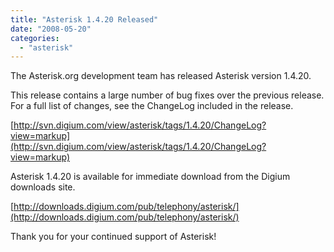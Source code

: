 ```yaml
---
title: "Asterisk 1.4.20 Released"
date: "2008-05-20"
categories: 
  - "asterisk"
---
```


The Asterisk.org development team has released Asterisk version 1.4.20.

This release contains a large number of bug fixes over the previous release. For a full list of changes, see the ChangeLog included in the release.

[http://svn.digium.com/view/asterisk/tags/1.4.20/ChangeLog?view=markup](http://svn.digium.com/view/asterisk/tags/1.4.20/ChangeLog?view=markup)

Asterisk 1.4.20 is available for immediate download from the Digium downloads site.

[http://downloads.digium.com/pub/telephony/asterisk/](http://downloads.digium.com/pub/telephony/asterisk/)

Thank you for your continued support of Asterisk!
